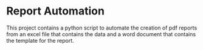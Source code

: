 # Report Automation

This project contains a python script to automate the creation of pdf reports from an excel file that contains the data and a word document that contains the template for the report.
